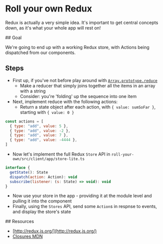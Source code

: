 # Roll your own Redux

Redux is actually a very simple idea. It's important to get central concepts down, as it's what your whole app will rest on!

## Goal

We're going to end up with a working Redux store, with Actions being dispatched from our components.

## Steps

- First up, if you've not before play around with [`Array.prototype.reduce`](https://developer.mozilla.org/en-US/docs/Web/JavaScript/Reference/Global_Objects/Array/Reduce)
  - Make a reducer that simply joins together all the items in an array with a string
  - Consider: you're 'folding' up the sequence into one item
- Next, implement reduce with the following actions:
  - Return a state object after each action, with `{ value: sumSoFar }`, starting with `{ value: 0 }`

```javascript
const actions = [
  { type: "add", value: 5 },
  { type: "add", value: -2 },
  { type: "add", value: 7 },
  { type: "add", value: -4444 },
]
```

- Now let's implement the full Redux `Store` API in `roll-your-own/src/client/app/store-lite.ts`

```javascript
interface {
  getState(): State
  dispatch(action: Action): void
  subscribe(listener: (s: State) => void): void
}
```

- Now use your store in the app - providing it at the module level and pulling it into the component
- Finally, using the `Stores` API, send some `Action`s in respnse to events, and display the store's state


## Resources

- [http://redux.js.org/](http://redux.js.org/)
- [Closures MDN](https://developer.mozilla.org/en/docs/Web/JavaScript/Closures)

